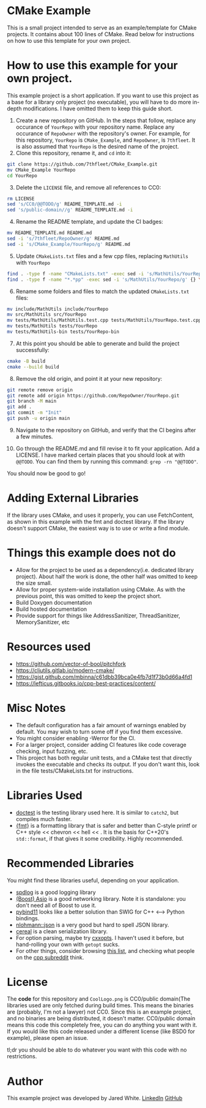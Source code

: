 # CMake Example
This is a small project intended to serve as an example/template for CMake projects. It contains about 100 lines of CMake. Read below for instructions on how to use this template for your own project.

# How to use this example for your own project.
This example project is a short application. If you want to use this project as a base for a library only project (no executable), you will have to do more in-depth modifications. I have omitted them to keep this guide short.


1. Create a new repository on GitHub. In the steps that follow, replace any occurance of `YourRepo` with your repository name. Replace any occurance of `RepoOwner` with the repository's owner. For example, for this repository, `YourRepo` is `CMake_Example`, and `RepoOwner`, is `7thfleet`. It is also assumed that `YourRepo` is the desired name of the project.
2. Clone this repository, rename it, and `cd` into it:
```bash
git clone https://github.com/7thfleet/CMake_Example.git
mv CMake_Example YourRepo
cd YourRepo
```

3. Delete the `LICENSE` file, and remove all references to CC0:
```bash
rm LICENSE
sed 's/CC0/@@TODO/g' README_TEMPLATE.md -i
sed 's/public-domain//g' README_TEMPLATE.md -i
```

4. Rename the README template, and update the CI badges:
```bash
mv README_TEMPLATE.md README.md
sed -i 's/7thfleet/RepoOwner/g' README.md
sed -i 's/CMake_Example/YourRepo/g' README.md
```

5. Update `CMakeLists.txt` files and a few cpp files, replacing `MathUtils` with `YourRepo`
```bash
find . -type f -name "CMakeLists.txt" -exec sed -i 's/MathUtils/YourRepo/g' {} \;
find . -type f -name "*.*pp" -exec sed -i 's/MathUtils/YourRepo/g' {} \;
```

6. Rename some folders and files to match the updated `CMakeLists.txt` files:
```bash
mv include/MathUtils include/YourRepo
mv src/MathUtils src/YourRepo
mv tests/MathUtils/MathUtils.test.cpp tests/MathUtils/YourRepo.test.cpp
mv tests/MathUtils tests/YourRepo
mv tests/MathUtils-bin tests/YourRepo-bin
```

7. At this point you should be able to generate and build the project successfully:
```bash
cmake -B build
cmake --build build
```

8. Remove the old origin, and point it at your new repository:
```bash
git remote remove origin
git remote add origin https://github.com/RepoOwner/YourRepo.git
git branch -M main
git add .
git commit -m "Init"
git push -u origin main
```

9. Navigate to the repository on GitHub, and verify that the CI begins after a few minutes.

10. Go through the README.md and fill revise it to fit your application. Add a LICENSE. I have marked certain places that you should look at with `@@TODO`. You can find them by running this command: `grep -rn "@@TODO"`.

You should now be good to go!

# Adding External Libraries
If the library uses CMake, and uses it properly, you can use FetchContent, as shown in this example with the fmt and doctest library. If the library doesn't support CMake, the easiest way is to use or write a find module.

# Things this example does **not** do
* Allow for the project to be used as a dependency(i.e. dedicated library project). About half the work is done, the other half was omitted to keep the size small.
* Allow for proper system-wide installation using CMake. As with the previous point, this was omitted to keep the project short.
* Build Doxygen documentation
* Build hosted documentation
* Provide support for things like AddressSanitizer, ThreadSanitizer, MemorySanitizer, etc

# Resources used
* https://github.com/vector-of-bool/pitchfork
* https://cliutils.gitlab.io/modern-cmake/
* https://gist.github.com/mbinna/c61dbb39bca0e4fb7d1f73b0d66a4fd1
* https://lefticus.gitbooks.io/cpp-best-practices/content/

# Misc Notes
* The default configuration has a fair amount of warnings enabled by default. You may wish to turn some off if you find them excessive.
* You might consider enabling -Werror for the CI.
* For a larger project, consider adding CI features like code coverage checking, input fuzzing, etc.
* This project has both regular unit tests, and a CMake test that directly invokes the executable and checks its output. If you don't want this, look in the file tests/CMakeLists.txt for instructions.

# Libraries Used
* [doctest](https://github.com/onqtam/doctest/) is the testing library used here. It is similar to `catch2`, but compiles much faster.
* [{fmt}](https://github.com/fmtlib/fmt) is a formatting library that is safer and better than C-style printf or C++ style << chevron << hell << . It is the basis for C++20's `std::format`, if that gives it some credibility. Highly recommended.

# Recommended Libraries
You might find these libraries useful, depending on your application.
* [spdlog](https://github.com/gabime/spdlog) is a good logging library
* [(Boost) Asio](https://think-async.com/Asio/) is a good networking library. Note it is standalone: you don't need all of Boost to use it.
* [pybind11](https://github.com/pybind/pybind11) looks like a better solution than SWIG for C++ <--> Python bindings.
* [nlohmann::json](https://github.com/nlohmann/json) is a very good but hard to spell JSON library.
* [cereal](http://uscilab.github.io/cereal/) is a clean serialization library.
* For option parsing, maybe try [cxxopts](https://github.com/jarro2783/cxxopts). I haven't used it before, but hand-rolling your own with `getopt` sucks.
* For other things, consider browsing [this list](https://en.cppreference.com/w/cpp/links/libs), and checking what people on the [cpp subreddit](https://www.reddit.com/r/cpp) think.

# License
The **code** for this repository and `CoolLogo.png` is CC0/public domain(The libraries used are only fetched during build times. This means the binaries are (probably, I'm not a lawyer) not CC0. Since this is an example project, and no binaries are being distributed, it doesn't matter. CC0/public domain means this code this completely free, you can do anything you want with it. If you would like this code released under a different license (like BSD0 for example), please open an issue.

tl;dr you should be able to do whatever you want with this code with no restrictions.

# Author
This example project was developed by Jared White.
[LinkedIn](https://www.linkedin.com/in/jared7white/)
[GitHub](https://www.github.com/7thfleet)
